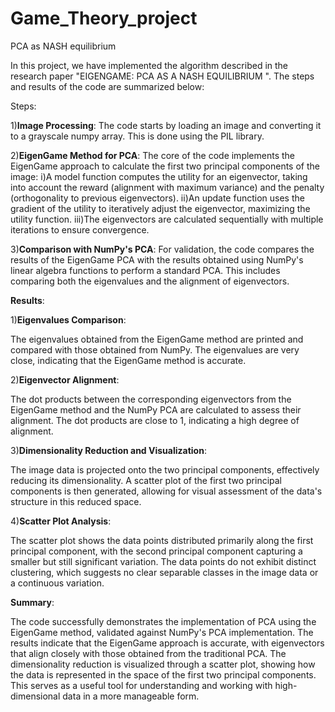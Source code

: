 # Game_Theory_project
PCA as NASH equilibrium

In this project, we have implemented the algorithm described in the research paper "EIGENGAME: PCA AS A NASH EQUILIBRIUM
". The steps and results of the code are summarized below:

Steps:

1)**Image Processing**: The code starts by loading an image and converting it to a grayscale numpy array. This is done using the PIL library.

2)**EigenGame Method for PCA**: The core of the code implements the EigenGame approach to calculate the first two principal components of the image:
i)A model function computes the utility for an eigenvector, taking into account the reward (alignment with maximum variance) and the penalty (orthogonality to previous eigenvectors).
ii)An update function uses the gradient of the utility to iteratively adjust the eigenvector, maximizing the utility function.
iii)The eigenvectors are calculated sequentially with multiple iterations to ensure convergence.

3)**Comparison with NumPy's PCA**: For validation, the code compares the results of the EigenGame PCA with the results obtained using NumPy's linear algebra functions to perform a standard PCA. This includes comparing both the eigenvalues and the alignment of eigenvectors.

**Results**:

1)**Eigenvalues Comparison**:

The eigenvalues obtained from the EigenGame method are printed and compared with those obtained from NumPy. The eigenvalues are very close, indicating that the EigenGame method is accurate.

2)**Eigenvector Alignment**:

The dot products between the corresponding eigenvectors from the EigenGame method and the NumPy PCA are calculated to assess their alignment. The dot products are close to 1, indicating a high degree of alignment.

3)**Dimensionality Reduction and Visualization**:

The image data is projected onto the two principal components, effectively reducing its dimensionality.
A scatter plot of the first two principal components is then generated, allowing for visual assessment of the data's structure in this reduced space.

4)**Scatter Plot Analysis**:

The scatter plot shows the data points distributed primarily along the first principal component, with the second principal component capturing a smaller but still significant variation.
The data points do not exhibit distinct clustering, which suggests no clear separable classes in the image data or a continuous variation.

**Summary**:

The code successfully demonstrates the implementation of PCA using the EigenGame method, validated against NumPy's PCA implementation. The results indicate that the EigenGame approach is accurate, with eigenvectors that align closely with those obtained from the traditional PCA. The dimensionality reduction is visualized through a scatter plot, showing how the data is represented in the space of the first two principal components. This serves as a useful tool for understanding and working with high-dimensional data in a more manageable form.
